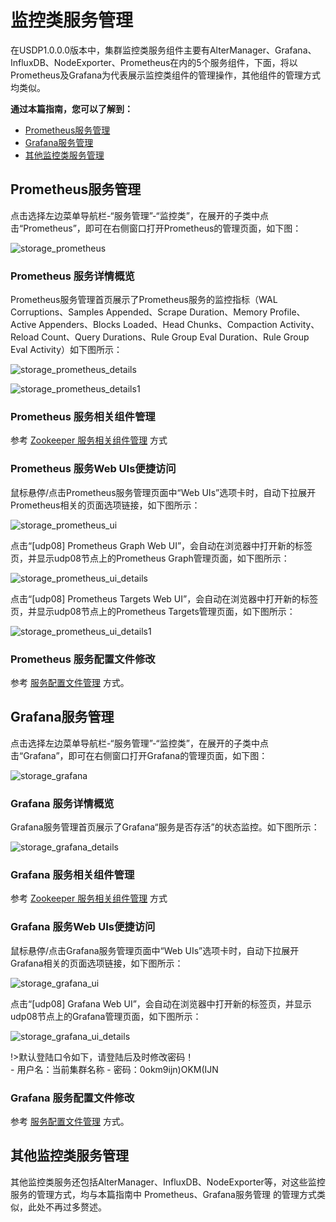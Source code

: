 # 监控类服务管理

在USDP1.0.0.0版本中，集群监控类服务组件主要有AlterManager、Grafana、InfluxDB、NodeExporter、Prometheus在内的5个服务组件，下面，将以Prometheus及Grafana为代表展示监控类组件的管理操作，其他组件的管理方式均类似。



**通过本篇指南，您可以了解到：**

- [Prometheus服务管理](/USDP/operate/service/monitor_kind?id=Prometheus服务管理)
- [Grafana服务管理](/USDP/operate/service/monitor_kind?id=Grafana服务管理)
- [其他监控类服务管理](/USDP/operate/service/monitor_kind?id=其他监控类服务管理)

## Prometheus服务管理

点击选择左边菜单导航栏-“服务管理”-“监控类”，在展开的子类中点击“Prometheus”，即可在右侧窗口打开Prometheus的管理页面，如下图：

![storage_prometheus](../../images/operate/service/monitor_kind/service_prometheus.png)

### Prometheus 服务详情概览

Prometheus服务管理首页展示了Prometheus服务的监控指标（WAL Corruptions、Samples Appended、Scrape Duration、Memory Profile、Active Appenders、Blocks Loaded、Head Chunks、Compaction Activity、Reload Count、Query Durations、Rule Group Eval Duration、Rule Group Eval Activity）如下图所示：

![storage_prometheus_details](../../images/operate/service/monitor_kind/service_prometheus_details.png)

![storage_prometheus_details1](../../images/operate/service/monitor_kind/service_prometheus_details1.png)

### Prometheus 服务相关组件管理

参考 [Zookeeper 服务相关组件管理](/USDP/operate/service/storage_kind?id=Zookeeper服务相关组件管理) 方式

### Prometheus 服务Web UIs便捷访问

鼠标悬停/点击Prometheus服务管理页面中“Web UIs”选项卡时，自动下拉展开Prometheus相关的页面选项链接，如下图所示：

![storage_prometheus_ui](../../images/operate/service/monitor_kind/service_prometheus_ui.png)

点击“[udp08] Prometheus Graph Web UI”，会自动在浏览器中打开新的标签页，并显示udp08节点上的Prometheus Graph管理页面，如下图所示：

![storage_prometheus_ui_details](../../images/operate/service/monitor_kind/service_prometheus_ui_details.png)

点击“[udp08] Prometheus Targets Web UI”，会自动在浏览器中打开新的标签页，并显示udp08节点上的Prometheus Targets管理页面，如下图所示：

![storage_prometheus_ui_details1](../../images/operate/service/monitor_kind/service_prometheus_ui_details1.png)

### Prometheus 服务配置文件修改

参考 [服务配置文件管理](/USDP/operate/service/service_configer_update?id=在USDP控制台中更改服务配置文件) 方式。

## Grafana服务管理

点击选择左边菜单导航栏-“服务管理”-“监控类”，在展开的子类中点击“Grafana”，即可在右侧窗口打开Grafana的管理页面，如下图：

![storage_grafana](../../images/operate/service/monitor_kind/service_grafana.png)

### Grafana 服务详情概览

Grafana服务管理首页展示了Grafana“服务是否存活”的状态监控。如下图所示：

![storage_grafana_details](../../images/operate/service/monitor_kind/service_grafana_details.png)

### Grafana 服务相关组件管理

参考 [Zookeeper 服务相关组件管理](/USDP/operate/service/storage_kind?id=Zookeeper服务相关组件管理) 方式

### Grafana 服务Web UIs便捷访问

鼠标悬停/点击Grafana服务管理页面中“Web UIs”选项卡时，自动下拉展开Grafana相关的页面选项链接，如下图所示：

![storage_grafana_ui](../../images/operate/service/monitor_kind/service_grafana_ui.png)

点击“[udp08] Grafana Web UI”，会自动在浏览器中打开新的标签页，并显示udp08节点上的Grafana管理页面，如下图所示：

![storage_grafana_ui_details](../../images/operate/service/monitor_kind/service_grafana_ui_details.png)

!>默认登陆口令如下，请登陆后及时修改密码！</br>- 用户名：当前集群名称         - 密码：0okm9ijn)OKM(IJN

### Grafana 服务配置文件修改

参考 [服务配置文件管理](/USDP/operate/service/service_configer_update?id=在USDP控制台中更改服务配置文件) 方式。

## 其他监控类服务管理

其他监控类服务还包括AlterManager、InfluxDB、NodeExporter等，对这些监控服务的管理方式，均与本篇指南中 Prometheus、Grafana服务管理 的管理方式类似，此处不再过多赘述。